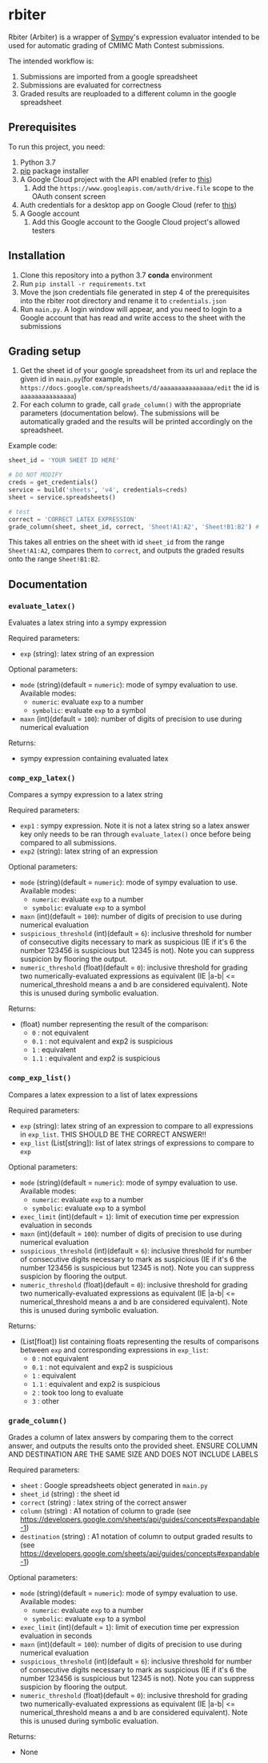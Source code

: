 # rbiter
Rbiter (Arbiter) is a wrapper of [Sympy](https://www.sympy.org/en/index.html)'s expression evaluator intended to be used for automatic grading of CMIMC Math Contest submissions.

The intended workflow is:
1. Submissions are imported from a google spreadsheet
2. Submissions are evaluated for correctness
3. Graded results are reuploaded to a different column in the google spreadsheet

## Prerequisites
To run this project, you need:
1. Python 3.7
2. [pip](https://pypi.org/project/pip/) package installer
3. A Google Cloud project with the API enabled (refer to [this](https://developers.google.com/workspace/guides/create-project))
   1. Add the `https://www.googleapis.com/auth/drive.file` scope to the OAuth consent screen
4. Auth credentials for a desktop app on Google Cloud (refer to [this](https://developers.google.com/workspace/guides/create-credentials))
5. A Google account
   1. Add this Google account to the Google Cloud project's allowed testers

## Installation
1. Clone this repository into a python 3.7 <strong>conda</strong> environment
2. Run `pip install -r requirements.txt`
3. Move the json credentials file generated in step 4 of the prerequisites into the rbiter root directory and rename it to `credentials.json`
4. Run `main.py`. A login window will appear, and you need to login to a Google account that has read and write access to the sheet with the submissions

## Grading setup
1. Get the sheet id of your google spreadsheet from its url and replace the given id in `main.py`(for example, in `https://docs.google.com/spreadsheets/d/aaaaaaaaaaaaaaa/edit` the id is `aaaaaaaaaaaaaaa`)
2. For each column to grade, call `grade_column()` with the appropriate parameters (documentation below). The submissions will be automatically graded and the results will be printed accordingly on the spreadsheet. 

Example code:
```python
sheet_id = 'YOUR SHEET ID HERE'

# DO NOT MODIFY
creds = get_credentials()
service = build('sheets', 'v4', credentials=creds)
sheet = service.spreadsheets()

# test
correct = 'CORRECT LATEX EXPRESSION'
grade_column(sheet, sheet_id, correct, 'Sheet!A1:A2', 'Sheet!B1:B2') # A1 notation
```
This takes all entries on the sheet with id `sheet_id` from the range `Sheet!A1:A2`, compares them to `correct`, and outputs the graded results onto the range `Sheet!B1:B2`.

## Documentation

### `evaluate_latex()`
Evaluates a latex string into a sympy expression

Required parameters:
- `exp` (string): latex string of an expression

Optional parameters:
- `mode` (string)(default = `numeric`): mode of sympy evaluation to use. Available modes:
  - `numeric`: evaluate `exp` to a number
  - `symbolic`: evaluate `exp` to a symbol
- `maxn` (int)(default = `100`): number of digits of precision to use during numerical evaluation

Returns:
- sympy expression containing evaluated latex


### `comp_exp_latex()`
Compares a sympy expression to a latex string

Required parameters:
- `exp1` : sympy expression. Note it is not a latex string so a latex answer key only needs to be ran through `evaluate_latex()` once before being compared to all submissions.
- `exp2` (string): latex string of an expression

Optional parameters:
- `mode` (string)(default = `numeric`): mode of sympy evaluation to use. Available modes:
  - `numeric`: evaluate `exp` to a number
  - `symbolic`: evaluate `exp` to a symbol
- `maxn` (int)(default = `100`): number of digits of precision to use during numerical evaluation
- `suspicious_threshold` (int)(default = `6`): inclusive threshold for number of consecutive digits necessary to mark as suspicious (IE if it's 6 the number 123456 is suspicious but 12345 is not). Note you can suppress suspicion by flooring the output.
- `numeric_threshold` (float)(default = `0`): inclusive threshold for grading two numerically-evaluated expressions as equivalent (IE |a-b| <= numerical_threshold means a and b are considered equivalent). Note this is unused during symbolic evaluation. 

Returns:
- (float) number representing the result of the comparison:
  - `0` : not equivalent
  - `0.1` : not equivalent and exp2 is suspicious
  - `1` : equivalent
  - `1.1` : equivalent and exp2 is suspicious
  
### `comp_exp_list()`
Compares a latex expression to a list of latex expressions

Required parameters:
- `exp` (string): latex string of an expression to compare to all expressions in `exp_list`. THIS SHOULD BE THE CORRECT ANSWER!!
- `exp_list` (List[string]): list of latex strings of expressions to compare to `exp`

Optional parameters:
- `mode` (string)(default = `numeric`): mode of sympy evaluation to use. Available modes:
  - `numeric`: evaluate `exp` to a number
  - `symbolic`: evaluate `exp` to a symbol
- `exec_limit` (int)(default = `1`): limit of execution time per expression evaluation in seconds
- `maxn` (int)(default = `100`): number of digits of precision to use during numerical evaluation
- `suspicious_threshold` (int)(default = `6`): inclusive threshold for number of consecutive digits necessary to mark as suspicious (IE if it's 6 the number 123456 is suspicious but 12345 is not). Note you can suppress suspicion by flooring the output.
- `numeric_threshold` (float)(default = `0`): inclusive threshold for grading two numerically-evaluated expressions as equivalent (IE |a-b| <= numerical_threshold means a and b are considered equivalent). Note this is unused during symbolic evaluation. 

Returns:
- (List[float]) list containing floats representing the results of comparisons between `exp` and corresponding expressions in `exp_list`:
  - `0` : not equivalent
  - `0.1` : not equivalent and exp2 is suspicious
  - `1` : equivalent
  - `1.1` : equivalent and exp2 is suspicious
  - `2` : took too long to evaluate
  - `3` : other
  
### `grade_column()`
Grades a column of latex answers by comparing them to the correct answer, and outputs the results onto the provided sheet. ENSURE COLUMN AND DESTINATION ARE THE SAME SIZE AND DOES NOT
INCLUDE LABELS

Required parameters:
- `sheet` : Google spreadsheets object generated in `main.py`
- `sheet_id` (string) : the sheet id
- `correct` (string) : latex string of the correct answer
- `column` (string) : A1 notation of column to grade (see https://developers.google.com/sheets/api/guides/concepts#expandable-1)
- `destination` (string) : A1 notation of column to output graded results to (see https://developers.google.com/sheets/api/guides/concepts#expandable-1)

Optional parameters:
- `mode` (string)(default = `numeric`): mode of sympy evaluation to use. Available modes:
  - `numeric`: evaluate `exp` to a number
  - `symbolic`: evaluate `exp` to a symbol
- `exec_limit` (int)(default = `1`): limit of execution time per expression evaluation in seconds
- `maxn` (int)(default = `100`): number of digits of precision to use during numerical evaluation
- `suspicious_threshold` (int)(default = `6`): inclusive threshold for number of consecutive digits necessary to mark as suspicious (IE if it's 6 the number 123456 is suspicious but 12345 is not). Note you can suppress suspicion by flooring the output.
- `numeric_threshold` (float)(default = `0`): inclusive threshold for grading two numerically-evaluated expressions as equivalent (IE |a-b| <= numerical_threshold means a and b are considered equivalent). Note this is unused during symbolic evaluation. 

Returns:
- None
